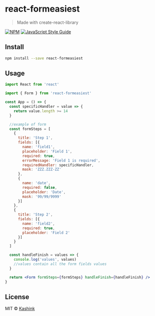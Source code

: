 # react-formeasiest

> Made with create-react-library

[![NPM](https://img.shields.io/npm/v/react-formeasiest.svg)](https://www.npmjs.com/package/react-formeasiest) [![JavaScript Style Guide](https://img.shields.io/badge/code_style-standard-brightgreen.svg)](https://standardjs.com)

## Install

```bash
npm install --save react-formeasiest
```

## Usage

```jsx
import React from 'react'

import { Form } from 'react-formeasiest'

const App = () => {
  const specificHandler = value => {
    return value.length >= 14
  }

  //example of form
  const formSteps = [
    {
      title: 'Step 1',
      fields: [{
        name: 'field1',
        placeholder: 'Field 1',
        required: true,
        errorMessage: 'Field 1 is required',
        requiredHandler: specificHandler,
        mask: 'ZZZ.ZZZ-ZZ'
      },
      {
        name: 'date',
        required: false,
        placeholder: 'Date',
        mask: '99/99/9999'
      }]
    },
    {
      title: 'Step 2',
      fields: [{
        name: 'field2',
        required: true,
        placeholder: 'Field 2'
      }]
    }
  ]

  const handleFinish = values => {
    console.log('values', values)
    //values contain all the form fields values
  }

  return <Form formSteps={formSteps} handleFinish={handleFinish} />
}
```

## License

MIT © [Kashink](https://github.com/Kashink)
